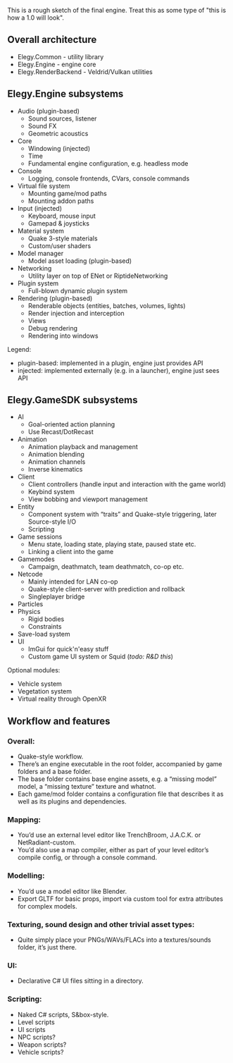 
This is a rough sketch of the final engine. Treat this as some type of "this is how a 1.0 will look".

## Overall architecture

- Elegy.Common - utility library
- Elegy.Engine - engine core
- Elegy.RenderBackend - Veldrid/Vulkan utilities

## Elegy.Engine subsystems

- Audio (plugin-based)
	- Sound sources, listener
	- Sound FX
	- Geometric acoustics
- Core
	- Windowing (injected)
	- Time
	- Fundamental engine configuration, e.g. headless mode
- Console
	- Logging, console frontends, CVars, console commands
- Virtual file system
	- Mounting game/mod paths
	- Mounting addon paths
- Input (injected)
	- Keyboard, mouse input
	- Gamepad & joysticks
- Material system
	- Quake 3-style materials
	- Custom/user shaders
- Model manager
	- Model asset loading (plugin-based)
- Networking
	- Utility layer on top of ENet or RiptideNetworking
- Plugin system
	- Full-blown dynamic plugin system
- Rendering (plugin-based)
	- Renderable objects (entities, batches, volumes, lights)
	- Render injection and interception
	- Views
	- Debug rendering
	- Rendering into windows

Legend:
- plugin-based: implemented in a plugin, engine just provides API
- injected: implemented externally (e.g. in a launcher), engine just sees API

## Elegy.GameSDK subsystems

- AI
	- Goal-oriented action planning
	- Use Recast/DotRecast
- Animation
	- Animation playback and management
	- Animation blending
	- Animation channels
	- Inverse kinematics
- Client
	- Client controllers (handle input and interaction with the game world)
	- Keybind system
	- View bobbing and viewport management
- Entity
	- Component system with “traits” and Quake-style triggering, later Source-style I/O
	- Scripting
- Game sessions
	- Menu state, loading state, playing state, paused state etc.
	- Linking a client into the game
- Gamemodes
	- Campaign, deathmatch, team deathmatch, co-op etc.
- Netcode
	- Mainly intended for LAN co-op
	- Quake-style client-server with prediction and rollback
	- Singleplayer bridge
- Particles
- Physics
	- Rigid bodies
	- Constraints
- Save-load system
- UI
	- ImGui for quick'n'easy stuff
	- Custom game UI system or Squid (*todo: R&D this*)

Optional modules:
- Vehicle system
- Vegetation system
- Virtual reality through OpenXR

## Workflow and features
### Overall:
- Quake-style workflow.
- There’s an engine executable in the root folder, accompanied by game folders and a base folder.
- The base folder contains base engine assets, e.g. a “missing model” model, a “missing texture” texture and whatnot.
- Each game/mod folder contains a configuration file that describes it as well as its plugins and dependencies.

### Mapping:
- You’d use an external level editor like TrenchBroom, J.A.C.K. or NetRadiant-custom.
- You’d also use a map compiler, either as part of your level editor’s compile config, or through a console command.

### Modelling:
- You’d use a model editor like Blender.
- Export GLTF for basic props, import via custom tool for extra attributes for complex models.

### Texturing, sound design and other trivial asset types:
- Quite simply place your PNGs/WAVs/FLACs into a textures/sounds folder, it’s just there.

### UI:
- Declarative C# UI files sitting in a directory.

### Scripting:
- Naked C# scripts, S&box-style.
- Level scripts
- UI scripts
- NPC scripts?
- Weapon scripts?
- Vehicle scripts?
